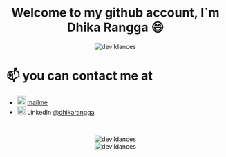 <!--
**devildances/devildances** is a ✨ _special_ ✨ repository because its `README.md` (this file) appears on your GitHub profile.
-->
<h1 align="center">Welcome to my github account, I`m Dhika Rangga 😄</h1>
<p align="center">
    <img src="https://komarev.com/ghpvc/?username=devildances&color=blue&style=plastic" alt="devildances" />
</p>

# 📫 you can contact me at
- <img src="https://img.icons8.com/color/48/000000/gmail.png" alt="mail" width="20" height="20"/> [mailme](mailto:diovinr17@gmail.com)
- <img src="https://img.icons8.com/color/48/000000/linkedin.png" alt="linkedin" width="20" height="20"/> LinkedIn [@dhikarangga](https://www.linkedin.com/in/dhika-rangga-b705a110b/)

<br>
<p align="center">
    <img src="https://github-readme-stats.vercel.app/api?username=devildances&show_icons=true" alt="devildances" /><br>
    <img src="https://github-readme-stats.vercel.app/api/top-langs/?username=devildances&layout=compact" alt="devildances" />
</p>